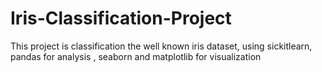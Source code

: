 # Iris-Classification-Project
This project is classification the well known iris dataset, using sickitlearn, pandas for analysis , seaborn and matplotlib for visualization
